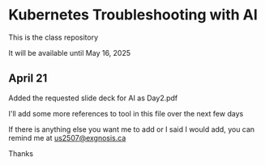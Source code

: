 # Kubernetes Troubleshooting with AI

This is the class repository

It will be available until May 16, 2025

## April 21

Added the requested slide deck for AI as Day2.pdf

I'll add some more references to tool in this file over the next few days

If there is anything else you want me to add or I said I would add, you can remind me at us2507@exgnosis.ca

Thanks